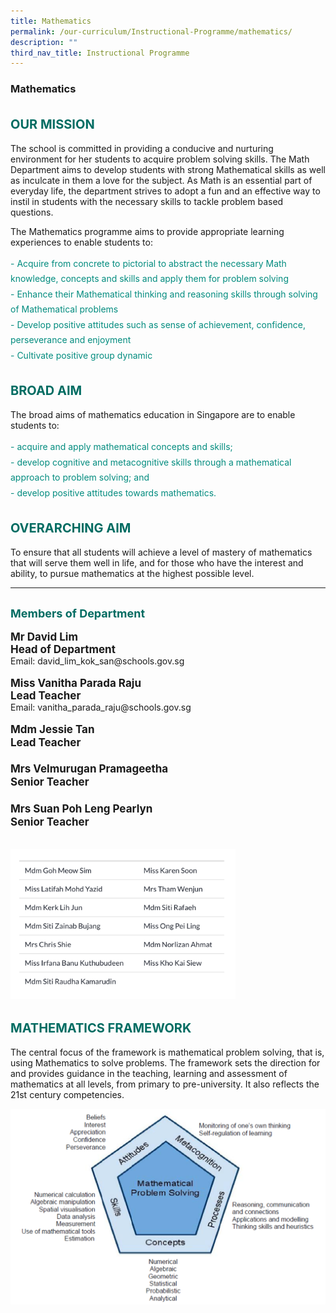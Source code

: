 ```yaml
---
title: Mathematics
permalink: /our-curriculum/Instructional-Programme/mathematics/
description: ""
third_nav_title: Instructional Programme
---
```

### **Mathematics**

<b style="color:#016C62; font-size:20px; line-height: 3;">OUR MISSION</b><br>
The school is committed in providing a conducive and nurturing environment for her students to acquire problem solving skills. The Math Department aims to develop students with strong Mathematical skills as well as inculcate in them a love for the subject. As Math is an essential part of everyday life, the department strives to adopt a fun and an effective way to instil in students with the necessary skills to tackle problem based questions.

The Mathematics programme aims to provide appropriate learning experiences to enable students to:
<p style="color:#038C7F; line-height: 1.75;">
   -   Acquire from concrete to pictorial to abstract the necessary Math knowledge, concepts and skills and apply them for problem solving<br>
   -   Enhance their Mathematical thinking and reasoning skills through solving of Mathematical problems<br>
   -   Develop positive attitudes such as sense of achievement, confidence, perseverance and enjoyment<br>
   -   Cultivate positive group dynamic<br>
</p>

<b style="color:#016C62; font-size:20px; line-height: 3;">BROAD AIM</b><br>
The broad aims of mathematics education in Singapore are to enable students to:

<p style="color:#038C7F; line-height: 1.75;">
 - acquire and apply mathematical concepts and skills; <br>
   -   develop cognitive and metacognitive skills through a mathematical approach to problem solving; and <br>
   -   develop positive attitudes towards mathematics.
</p>

<b style="color:#016C62; font-size:20px; line-height: 3;">OVERARCHING AIM</b><br>
To ensure that all students will achieve a level of mastery of mathematics that will serve them well in life, and for those who have the interest and ability, to pursue mathematics at the highest possible level.
<hr>
<b style="color:#016C62; font-size:18px; line-height: 3;">Members of Department</b><br>
<b style="font-size:17px;">Mr David Lim<br>Head of Department</b><br>
Email: david_lim_kok_san@schools.gov.sg<br><br>
<b style="font-size:17px;">Miss Vanitha Parada Raju<br>Lead Teacher</b><br>
Email: vanitha_parada_raju@schools.gov.sg

<p style="font-size:17px;line-height: 1.24; font-weight:bold;">Mdm Jessie Tan<br>Lead Teacher<br><br>
Mrs Velmurugan Pramageetha<br>Senior Teacher<br><br>
Mrs Suan Poh Leng Pearlyn
<br>Senior Teacher<br></p>
	
<img src="/images/maths.png" alt="maths" style="width:360px;height:240px;margin-top:15px;">

<b style="color:#016C62; font-size:20px; line-height: 3;">MATHEMATICS FRAMEWORK</b><br>
The central focus of the framework is mathematical problem solving, that is, using Mathematics to solve problems. The framework sets the direction for and provides guidance in the teaching, learning and assessment of mathematics at all levels, from primary to pre-university. It also reflects the 21st century competencies.

![](/images/Stellar.png)